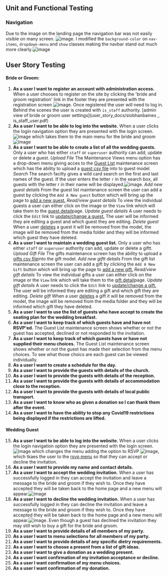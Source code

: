 ## Unit and Functional Testing
### Navigation
Due to the image on the landing page the navigation bar was not easily visible on many screen. ![image](images/user-story-images/pre-login-menu.PNG). I modified the `background-color` on `nav-items`, `dropdown-menu` and `show` classes making the navbar stand out much more clearly.![image](images/user-story-images/new-nav.png)


## User Story Testing
#### Bride or Groom:  
1.  **As a user I want to register an account with administration access.**
When a user chooses to register on the site by clicking the 'bride and groom registration' link in the footer they are presented with the registration screen ![image](user_story_docs/register.png). Once registered the user will need to log in. Behind the scenes the user is created with `is_staff` authority. [admin view of bride or groom user settings](user_story_docs/siobhanbaines _ is_staff_user.pdf) 
2.  **As a user I want to be able to log into the website.**
When a user clicks the login navigation option they are presented with the login screen. ![image](user_story_docs/log-in.png) which takes them to the main menu for the bride and groom ![image](user_story_docs/bride-groom-nav-dropdown.png)
3.  **As a user I want to be able to create a list of all the wedding guests.**
Only a user who has either `staff` or `superuser` authority can add, update or delete a guest.
    *Upload File*
The Maintenance Views menu option has a drop-down menu giving acces to the [Guest List](user_story_docs/guest_list_maint.png) maintenance screen which has the ability to upload a [guest csv file](user_story_docs/guest-list.csv) into to guest model. 
    *Search*
The search facilty gives a wild card search on the first and last names of the guest. If the user enters the letter `r` in the search box, all guests with the letter r in their name will be displayed.![image](user_story_docs/guest_search.png). 
    *Add new guest details*
From the guest list maintenance screen the user can add a guest by clicking the `Add A New guest` button which will bring up the page to [add a new guest.](user_story_docs/add_guest.png)
    *Read/view guest details*
To view the individual guests a user can either click on the image or the `View` link which will take them to the [guest detail](user_story_docs/view_guest.png)page.
    *Update guest details*
A user needs to click the `Edit` link to [update/change a guest.](user_story_docs/edit_guest.png) The user will be informed they are editing a guest and which guest they are editing.
    *Delete guest* 
When a user [deletes](user_story_docs/delete_guest_message.png) a guest it will be removed from the model, the image will be removed from the media folder and they will be informed which guest they have deleted.
4.  **As a user I want to maintain a wedding guest list.**
Only a user who has either `staff` or `superuser` authority can add, update or delete a giftt.
    *Upload Gift File*
The gifts maintenance screen has the ability to upload a [gifts csv file](user_story_docs/gift-list.csv)into the gift model.
    *Add new giftt details*
From the gift list maintenance screen the user can add a gift by clicking the `Add A New Gift` button which will bring up the page to [add a new gift.](user_story_docs/add_gift.png)
    *Read/view gift details*
To view the individual gifts a user can either click on the image or the `View` link which will take them to the [gift detail](user_story_docs/view_gift.png)page.
    *Update gift details*
A user needs to click the `Edit` link to [update/change a gift.](user_story_docs/edit_gift.png) The user will be informed they are editing a gift and which gift they are editing.
    *Delete gift* 
When a user [deletes](user_story_docs/delete_gift_message.png) a gift it will be removed from the model, the image will be removed from the media folder and they will be informed which gift they have deleted.
5.  **As a user I want to use the list of guests who have accept to create the seating plan for the wedding breakfast.**
6.  **As a user I want to keep track of which guests have and have not RSVP'ed.**
The Guest List maintenance screen shows whether or not the guest has accepted, declined or not responded to the invitation.
7.  **As a user I want to keep track of which guests have or have not supplied their menu choices.**
The Guest List maintenance screen shows whether or not the guest has made their selection from the menu choices. To see what those choics are each guest can be viewed individually.
8.  **As a user I want to create a schedule for the day.**
9.  **As a user I want to provide the guests with details of the church.**
10. **As a user I want to provide the guests with details of the reception.**
11. **As a user I want to provide the guests with details of accommodation close to the reception.**
12. **As a user I want to provide the guests with details of local public transport.**
13. **As a user I want to know who as given a donation so I can thank them after the event.**
14. **As a user I want to have the ability to stop any Covid19 restrictions being displayed if the restrictions are lifted.**
#### Wedding Guest
15. **As a user I want to be able to log into the website.**
When a user clicks the login navigation option they are presented with the login screen. ![image](user_story_docs/log-in.png) which changes the menu adding the option to RSVP ![image](user_story_docs/rsvp_menu.png), which tkaes the user to the [rsvp menu](user_story_docs/rsvp_page.docx) so that they can accept or decline the invitation.
16. **As a user I want to provide my name and contact details.**
17. **As a user I want to accept the wedding invitation.**
When a user has successfully logged in they can accept the invitation and leave a message to the bride and groom if they wish to. Once they have accepted they will be taken back to the home page and a new menu will appear.![image](user_story_docs/accepted_home.png)
18. **As a user I want to decline the wedding invitation.**
When a user has successfully logged in they can decline the invitation and leave a message to the bride and groom if they wish to. Once they have accepted they will be taken back to the home page and a new menu will appear.![image](user_story_docs/declined_home.png). Even though a guest has declined the invitation they may still wish to buy a gift for the bride and groom. 
19. **As a user I want to provide details of all members of my party.**
20. **As a user I want to menu selections for all members of my party.**
21. **As a user I want to provide details of any specific dietry requirements.**
22. **As a user I want to choose a present from a list of gift ideas.**
23. **As a user I want to give a donation as a wedding present.**
24. **As a user I want confirmation of my invitation acceptance or decline.**
25. **As a user I want confirmation of my menu choices.**
26. **As a user I want confirmation of my donation.**
